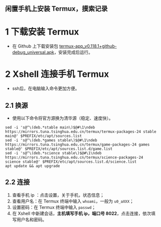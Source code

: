 ## 闲置手机上安装 Termux，摸索记录
# 1 下载安装 Termux

- 在 Github 上下载安装包 [termux-app_v0.118.1+github-debug_universal.apk](https://github.com/termux/termux-app/releases/download/v0.118.1/termux-app_v0.118.1+github-debug_universal.apk)，安装完成后运行。

# 2 Xshell 连接手机 Termux

- ssh后，在电脑输入命令更加方便。

## 2.1 换源

- 使用以下命令将官方源换为清华源（稳定、速度快）。

```shell
sed -i 's@^\(deb.*stable main\)$@#\1\ndeb https://mirrors.tuna.tsinghua.edu.cn/termux/termux-packages-24 stable main@' $PREFIX/etc/apt/sources.list
sed -i 's@^\(deb.*games stable\)$@#\1\ndeb https://mirrors.tuna.tsinghua.edu.cn/termux/game-packages-24 games stable@' $PREFIX/etc/apt/sources.list.d/game.list
sed -i 's@^\(deb.*science stable\)$@#\1\ndeb https://mirrors.tuna.tsinghua.edu.cn/termux/science-packages-24 science stable@' $PREFIX/etc/apt/sources.list.d/science.list
apt update && apt upgrade
``` 
## 2.2 连接

1. 查看手机 ip ：点击设置，关于手机，状态信息；
2. 查看用户名：在 Termux 终端中输入 `whoami`，一般为 `u0_aXXX`；
3. 设置密码：在 Termux 终端中输入 `passwd`；
4. 在 Xshell 中新建会话，**主机填写手机 ip，端口号 8022**，点击连接，依次填写用户名和密码。